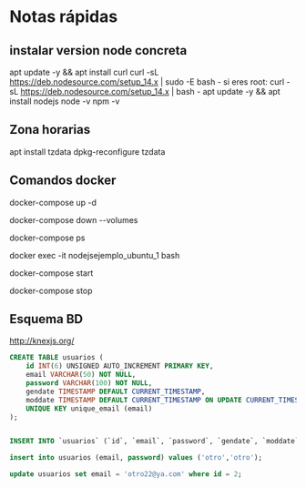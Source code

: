 # Notas rápidas

## instalar version node concreta

apt update -y && apt install curl
curl -sL https://deb.nodesource.com/setup_14.x | sudo -E bash -
si eres root: curl -sL https://deb.nodesource.com/setup_14.x | bash -
apt update -y && apt install nodejs
node -v
npm -v

## Zona horarias
apt install tzdata
dpkg-reconfigure tzdata





## Comandos docker

docker-compose up -d

docker-compose down --volumes 

docker-compose ps

docker exec -it nodejsejemplo_ubuntu_1 bash

docker-compose start

docker-compose stop



## Esquema BD

http://knexjs.org/

```sql
CREATE TABLE usuarios (
    id INT(6) UNSIGNED AUTO_INCREMENT PRIMARY KEY,
    email VARCHAR(50) NOT NULL,
    password VARCHAR(100) NOT NULL,
    gendate TIMESTAMP DEFAULT CURRENT_TIMESTAMP,
    moddate TIMESTAMP DEFAULT CURRENT_TIMESTAMP ON UPDATE CURRENT_TIMESTAMP,
    UNIQUE KEY unique_email (email)
);


INSERT INTO `usuarios` (`id`, `email`, `password`, `gendate`, `moddate`) VALUES (NULL, 'jrgavilanes@gmail.com', 'juanra', CURRENT_TIMESTAMP, CURRENT_TIMESTAMP);

insert into usuarios (email, password) values ('otro','otro');

update usuarios set email = 'otro22@ya.com' where id = 2;

```

